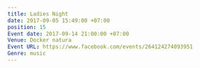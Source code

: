 ```yaml
---
title: Ladies Night
date: 2017-09-05 15:49:00 +07:00
position: 15
Event date: 2017-09-14 21:00:00 +07:00
Venue: Docker natura
Event URL: https://www.facebook.com/events/264124274093951
Genre: music
---
```


